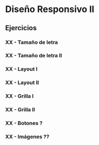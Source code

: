 # Diseño Responsivo II

## Ejercicios

### XX - Tamaño de letra

### XX - Tamaño de letra II

### XX - Layout I

### XX - Layout II

### XX - Grilla I

### XX - Grilla II

### XX - Botones ?

### XX - Imágenes ??
